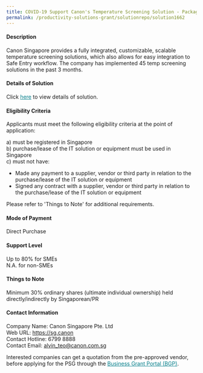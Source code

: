 ```yaml
---
title: COVID-19 Support Canon's Temperature Screening Solution - Package E (FACTS - Contactless Mode with Trace Together App and token support)
permalink: /productivity-solutions-grant/solutionrepo/solution1662
---
```


#### Description

Canon Singapore provides a fully integrated, customizable, scalable temperature screening solutions, which also allows for easy integration to Safe Entry workflow. The company has implemented 45 temp screening solutions in the past 3 months. 

#### Details of Solution

Click <a href='https://govassist.gobusiness.gov.sg/images/psg/Desensitised_Canon_Singapore_Temp Screening_Annex 3_Part_5.pdf' style='color:#037e8a'>here</a> to view details of solution.

#### Eligibility Criteria

Applicants must meet the following eligibility criteria at the point of application:

a) must be registered in Singapore <br>
b) purchase/lease of the IT solution or equipment must be used in Singapore <br>
c) must not have:
- Made any payment to a supplier, vendor or third party in relation to the purchase/lease of the IT solution or equipment
- Signed any contract with a supplier, vendor or third party in relation to the purchase/lease of the IT solution or equipment

Please refer to 'Things to Note' for additional requirements.

#### Mode of Payment
Direct Purchase

#### Support Level
Up to 80% for SMEs <br>
N.A. for non-SMEs

#### Things to Note
Minimum 30% ordinary shares (ultimate individual ownership) held directly/indirectly by Singaporean/PR

#### Contact Information
Company Name: Canon Singapore Pte. Ltd<br>Web URL: https://sg.canon<br>Contact Hotline: 6799 8888<br>Contact Email: alvin_teo@canon.com.sg

Interested companies can get a quotation from the pre-approved vendor, before applying for the PSG through the <a target='_blank' style='color:#037e8a' href='https://www.businessgrants.gov.sg/'>Business Grant Portal (BGP)</a>.
